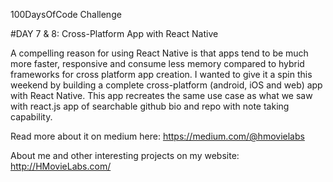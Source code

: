 100DaysOfCode Challenge

#DAY 7 & 8: Cross-Platform App with React Native

A compelling reason for using React Native is that apps tend to be much more faster, responsive and consume less memory compared to hybrid frameworks for cross platform app creation. I wanted to give it a spin this weekend by building a complete cross-platform (android, iOS and web) app with React Native. This app recreates the same use case as what we saw with react.js app of searchable github bio and repo with note taking capability.

Read more about it on medium here: https://medium.com/@hmovielabs

About me and other interesting projects on my website: http://HMovieLabs.com/
